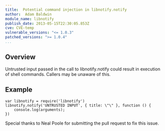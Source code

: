 ```yaml
---
title:  Potential command injection in libnotify.notify
author:  Adam Baldwin
module_name: libnotify
publish_date: 2013-05-15T22:30:05.853Z
cve: CVE-temp
vulnerable_versions: "<= 1.0.3"
patched_versions: ">= 1.0.4"
...
```


## Overview
Untrusted input passed in the call to libnotify.notify could result in execution of shell commands. Callers may be unaware of this.

## Example
```
var libnotify = require('libnotify')
libnotify.notify('UNTRUSTED INPUT', { title: \"\" }, function () {
    console.log(arguments);
})
```

Special thanks to Neal Poole for submitting the pull request to fix this issue.
